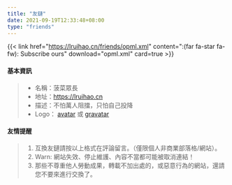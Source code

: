 ```yaml
---
title: "友鏈"
date: 2021-09-19T12:33:48+08:00
type: "friends"
---
```


{{< link href="https://lruihao.cn/friends/opml.xml" content=":(far fa-star fa-fw): Subscribe ours" download="opml.xml" card=true >}}

<!--
> 暫時不接受友鏈！  
> Warn: 超過兩年為更新或長期挂掉的站點將被取消！ 
-->

#### 基本資訊
> - 名稱：菠菜眾長
> - 地址：<https://lruihao.cn>
> - 描述：不怕萬人阻擋，只怕自己投降
> - Logo： [avatar](https://lruihao.cn/images/avatar.jpg) 或 [gravatar](https://gravatar.loli.net/avatar/3f985efb5907ca52944a3cd7edd51606?d=wavatar&v=1.3.10)

#### 友情提醒
> 1. 互換友鏈請按以上格式在評論留言。（僅限個人非商業部落格/網站）。
> 2. Warn: 網站失效、停止維護、內容不當都可能被取消連結！
> 3. 那些不尊重他人勞動成果，轉載不加出處的，或惡意行為的網站，還請您不要來進行交換了。